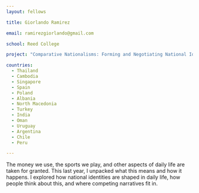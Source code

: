```yaml
---
layout: fellows

title: Giorlando Ramirez

email: ramirezgiorlando@gmail.com

school: Reed College

project: "Comparative Nationalisms: Forming and Negotiating National Identities"

countries:
  - Thailand
  - Cambodia
  - Singapore
  - Spain
  - Poland
  - Albania
  - North Macedonia
  - Turkey
  - India
  - Oman
  - Uruguay
  - Argentina
  - Chile
  - Peru

---
```


The money we use, the sports we play, and other aspects of daily life are taken for granted. This last year, I unpacked what this means and how it happens. I explored how national identities are shaped in daily life, how people think about this, and where competing narratives fit in.
